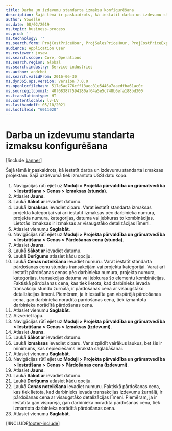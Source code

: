 ```yaml
---
title: Darba un izdevumu standarta izmaksu konfigurēšana
description: Šajā tēmā ir paskaidrots, kā iestatīt darba un izdevumu standarta izmaksas projektam.
author: Yowelle
ms.date: 08/02/2019
ms.topic: business-process
ms.prod: ''
ms.technology: ''
ms.search.form: ProjCostPriceHour, ProjSalesPriceHour, ProjCostPriceExpense, ProjSalesPriceCost
audience: Application User
ms.reviewer: josaw
ms.search.scope: Core, Operations
ms.search.region: Global
ms.search.industry: Service industries
ms.author: andchoi
ms.search.validFrom: 2016-06-30
ms.dyn365.ops.version: Version 7.0.0
ms.openlocfilehash: 517e5ae776cff18aec81e5446a7aaedfba61ac0c
ms.sourcegitcommit: 40f68387f594180af64a5e5c748b6efa188bd300
ms.translationtype: HT
ms.contentlocale: lv-LV
ms.lasthandoff: 05/10/2021
ms.locfileid: "6011020"
---
```

# <a name="configure-standard-costs-for-labor-and-expenses"></a>Darba un izdevumu standarta izmaksu konfigurēšana

[!include [banner](../../includes/banner.md)]

Šajā tēmā ir paskaidrots, kā iestatīt darba un izdevumu standarta izmaksas projektam. Šajā uzdevumā tiek izmantota USSI datu kopa.

1. Navigācijas rūtī ejiet uz **Moduļi > Projekta pārvaldība un grāmatvedība > Iestatīšana > Cenas > Izmaksas (stunda)**.
2. Atlasiet **Jauns**.
3. Laukā **Sākot ar** ievadiet datumu.
4. Laukā **Izmaksas** ievadiet ciparu. Varat iestatīt standarta izmaksas projekta kategorijai vai arī iestatīt izmaksas pēc darbinieka numura, projekta numura, kategorijas, datuma vai jebkuras to kombinācijas. Lietotās izmaksas ir izmaksas ar visaugstāko detalizācijas līmeni.  
5. Atlasiet vienumu **Saglabāt**.
6. Navigācijas rūtī ejiet uz **Moduļi > Projekta pārvaldība un grāmatvedība > Iestatīšana > Cenas > Pārdošanas cena (stunda)**.
7. Atlasiet **Jauns**.
8. Laukā **Sākot ar** ievadiet datumu.
9. Laukā **Derīgums** atlasiet kādu opciju.
10. Laukā **Cenas noteikšana** ievadiet numuru. Varat iestatīt standarta pārdošanas cenu stundas transakcijām vai projekta kategorijai. Varat arī iestatīt pārdošanas cenas pēc darbinieka numura, projekta numura, kategorijas, transakcijas datuma vai jebkuras šo elementu kombinācijas. Faktiskā pārdošanas cena, kas tiek lietota, kad darbinieks ievada transakciju stundu žurnālā, ir pārdošanas cena ar visaugstāko detalizācijas līmeni. Piemēram, ja ir iestatīta gan vispārējā pārdošanas cena, gan darbinieka norādītā pārdošanas cena, tiek izmantota darbinieka norādītā pārdošanas cena.  
11. Atlasiet vienumu **Saglabāt**.
12. Aizveriet lapu.
13. Navigācijas rūtī ejiet uz **Moduļi > Projekta pārvaldība un grāmatvedība > Iestatīšana > Cenas > Izmaksas (izdevumi)**.
14. Atlasiet **Jauns**.
15. Laukā **Sākot ar** ievadiet datumu.
16. Laukā **Izmaksas** ievadiet ciparu. Var aizpildīt vairākus laukus, bet šis ir minimums, kas nepieciešams ieraksta saglabāšanai.  
17. Atlasiet vienumu **Saglabāt**.
18. Navigācijas rūtī ejiet uz **Moduļi > Projekta pārvaldība un grāmatvedība > Iestatīšana > Cenas > Pārdošanas cena (izdevumi)**.
19. Atlasiet **Jauns**.
20. Laukā **Sākot ar** ievadiet datumu.
21. Laukā **Derīgums** atlasiet kādu opciju.
22. Laukā **Cenas noteikšana** ievadiet numuru. Faktiskā pārdošanas cena, kas tiek lietota, kad darbinieks ievada transakcijas izdevumu žurnālā, ir pārdošanas cena ar visaugstāko detalizācijas līmeni. Piemēram, ja ir iestatīta gan vispārējā, gan darbinieka norādītā pārdošanas cena, tiek izmantota darbinieka norādītā pārdošanas cena.  
23. Atlasiet vienumu **Saglabāt**.



[!INCLUDE[footer-include](../../includes/footer-banner.md)]